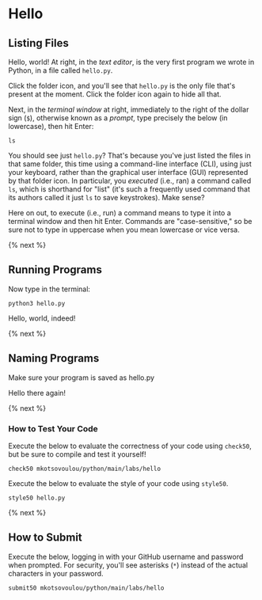 # Hello

## Listing Files

Hello, world! At right, in the *text editor*, is the very first program we wrote in Python, in a file called `hello.py`.

Click the folder icon, and you'll see that `hello.py` is the only file that's present at the moment. Click the folder icon again to hide all that.

Next, in the *terminal window* at right, immediately to the right of the dollar sign (`$`), otherwise known as a *prompt*, type precisely the below (in lowercase), then hit Enter:

```
ls
```

You should see just `hello.py`? That's because you've just listed the files in that same folder, this time using a command-line interface (CLI), using just your keyboard, rather than the graphical user interface (GUI) represented by that folder icon. In particular, you *executed* (i.e., ran) a command called `ls`, which is shorthand for "list" (it's such a frequently used command that its authors called it just `ls` to save keystrokes). Make sense?

Here on out, to execute (i.e., run) a command means to type it into a terminal window and then hit Enter. Commands are "case-sensitive," so be sure not to type in uppercase when you mean lowercase or vice versa.

{% next %}

## Running Programs

Now type in the terminal:
```
python3 hello.py
```

Hello, world, indeed!

{% next %}

## Naming Programs
Make sure your program is saved as hello.py

Hello there again!

{% next %}


### How to Test Your Code

Execute the below to evaluate the correctness of your code using `check50`, but be sure to compile and test it yourself!

```
check50 mkotsovoulou/python/main/labs/hello
```

Execute the below to evaluate the style of your code using `style50`.

```
style50 hello.py
```

{% next %}

## How to Submit

Execute the below, logging in with your GitHub username and password when prompted. For security, you'll see asterisks (`*`) instead of the actual characters in your password.

```
submit50 mkotsovoulou/python/main/labs/hello
```
